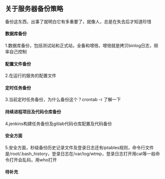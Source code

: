 ## 关于服务器备份策略

备份这东西，出事了就明白它有多重要了，就像人，总是在失去后才知道珍惜

  #### 数据库备份

1.数据库备份，包括测试站和正式站，全备和增倍，增倍就是拷贝binlog日志，频率自己控制
  #### 配置文件备份
2.在运行的服务的配置文件
  #### 定时任务备份
3.当前定时任务备份，为什么备份这个？crontab -r 了解一下
  #### 持续进程项目及代码仓库备份
4.jenkins构建任务备份及gitlab代码仓库配置及代码备份
  #### 安全方面
5.安全方面，秒级备份历史记录文件及登录日志还有iptables规则，命令行文件是/root/.bash_history，登录日志在/var/log/wtmp，登录日志打开用cat等一般命令打开会乱码，用who打开

  #### 待补充